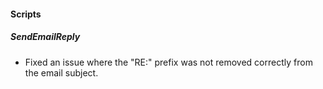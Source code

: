 
#### Scripts

##### SendEmailReply

- Fixed an issue where the "RE:" prefix was not removed correctly from the email subject.
